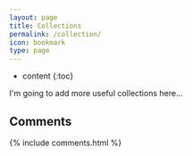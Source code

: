 ```yaml
---
layout: page
title: Collections
permalink: /collection/
icon: bookmark
type: page
---
```


* content
{:toc}

I'm going to add more useful collections here...

## Comments

{% include comments.html %}

